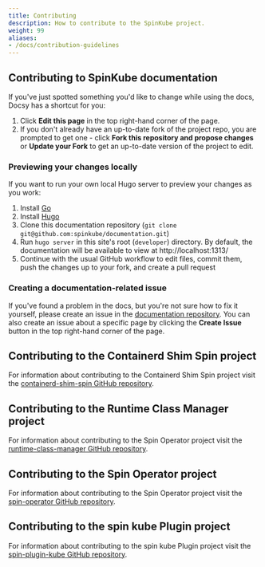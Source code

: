 ```yaml
---
title: Contributing
description: How to contribute to the SpinKube project.
weight: 99
aliases:
- /docs/contribution-guidelines
---
```


## Contributing to SpinKube documentation

If you've just spotted something you'd like to change while using the docs, Docsy has a shortcut for you:

1. Click **Edit this page** in the top right-hand corner of the page.
2. If you don't already have an up-to-date fork of the project repo, you are prompted to get one - click **Fork this repository and propose changes** or **Update your Fork** to get an up-to-date version of the project to edit.

### Previewing your changes locally

If you want to run your own local Hugo server to preview your changes as you work:

1. Install [Go](https://go.dev/doc/install)
2. Install [Hugo](https://gohugo.io/installation/)
3. Clone this documentation repository (`git clone git@github.com:spinkube/documentation.git`)
4. Run `hugo server` in this site's root (`developer`) directory. By default, the documentation will be available to view at http://localhost:1313/
5. Continue with the usual GitHub workflow to edit files, commit them, push the
  changes up to your fork, and create a pull request

### Creating a documentation-related issue

If you've found a problem in the docs, but you're not sure how to fix it yourself, please create an issue in the [documentation repository](https://github.com/spinkube/documentation/issues). You can also create an issue about a specific page by clicking the **Create Issue** button in the top right-hand corner of the page.

## Contributing to the Containerd Shim Spin project

For information about contributing to the Containerd Shim Spin project visit the [containerd-shim-spin GitHub repository](https://github.com/spinkube/containerd-shim-spin).

## Contributing to the Runtime Class Manager project

For information about contributing to the Spin Operator project visit the [runtime-class-manager GitHub repository](https://github.com/spinkube/runtime-class-manager).

## Contributing to the Spin Operator project

For information about contributing to the Spin Operator project visit the [spin-operator GitHub repository](https://github.com/spinkube/spin-operator).

## Contributing to the spin kube Plugin project

For information about contributing to the spin kube Plugin project visit the [spin-plugin-kube GitHub repository](https://github.com/spinkube/spin-plugin-kube).
